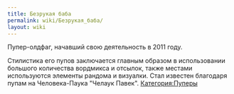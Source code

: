 ```yaml
---
title: Безрукая баба
permalink: wiki/Безрукая_баба/
layout: wiki
---
```


Пупер-олдфаг, начавший свою деятельность в 2011 году.

Стилистика его пупов заключается главным образом в использовании
большого количества вордмикса и отсылок, также местами используются
элементы рандома и визуалки. Стал известен благодаря пупам на
Человека-Паука "Челаук Павек".
[Категория:Пуперы](Категория:Пуперы "wikilink")
